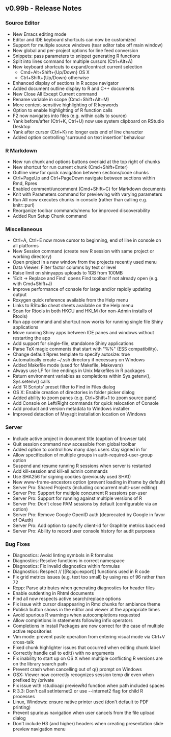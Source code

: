 ## v0.99b - Release Notes

### Source Editor

* New Emacs editing mode
* Editor and IDE keyboard shortcuts can now be customized
* Support for multiple source windows (tear editor tabs off main window)
* New global and per-project options for line feed conversion
* Snippets: pass parameters to snippet generating R functions
* Split into lines command for multiple cursors (Ctrl+Alt+A)
* New keyboard shortcuts to expand/contract current selection
    * Cmd+Alt+Shift+{Up/Down} OS X
    * Ctrl+Shift+{Up/Down} otherwise
* Enhanced display of sections in R scope navigator
* Added document outline display to R and C++ documents
* New Close All Except Current command
* Rename variable in scope (Cmd+Shift+Alt+M)
* More context-sensitive highlighting of R keywords
* Option to enable highlighting of R function calls
* F2 now navigates into files (e.g. within calls to source)
* Yank before/after (Ctrl+K, Ctrl+U) now use system clipboard on RStudio Desktop
* Yank after cursor (Ctrl+K) no longer eats end of line character
* Added option controlling 'surround on text insertion' behaviour

### R Markdown

* New run chunk and options buttons overlaid at the top right of chunks
* New shortcut for run current chunk (Cmd+Shift+Enter)
* Outline view for quick navigation between sections/code chunks
* Ctrl+PageUp and Ctrl+PageDown navigate between sections within Rmd, Rpres
* Enabled comment/uncomment (Cmd+Shift+C) for Markdown documents
* Knit with Parameters command for previewing with varying parameters
* Run All now executes chunks in console (rather than calling e.g. knitr::purl)
* Reorganize toolbar commands/menu for improved discoverability
* Added Run Setup Chunk command

### Miscellaneous

* Ctrl+A, Ctrl+E now move cursor to beginning, end of line in console on all platforms
* New Session command (create new R session with same project or working directory)
* Open project in a new window from the projects recently used menu
* Data Viewer: Filter factor columns by text or level
* Raise limit on shinyapps uploads to 1GB from 100MB
* 'Edit -> Replace and Find' opens Find toolbar if not already open (e.g. with Cmd+Shift+J)
* Improve performance of console for large and/or rapidly updating output
* Roxygen quick reference available from the Help menu
* Links to RStudio cheat sheets available on the Help menu
* Scan for Rtools in both HKCU and HKLM (for non-Admin installs of Rtools)
* Run app command and shortcut now works for running single file Shiny applications 
* Move running Shiny apps between IDE panes and windows without restarting the app
* Add support for single-file, standalone Shiny applications
* Parse TeX magic comments that start with "%%" (ESS compatibility).
* Change default Rpres template to specify autosize: true
* Automatically create ~/.ssh directory if necessary on Windows
* Added Makefile mode (used for Makefile, Makevars)
* Always use LF for line endings in Unix Makefiles in R packages
* Return environment variables as completions within Sys.getenv(), Sys.setenv() calls
* Add 'R Scripts' preset filter to Find in Files dialog
* OS X: Enable creation of directories in folder picker dialog
* Added ability to zoom panes (e.g. Ctrl+Shift+1 to zoom source pane)
* Add Console on Left/Right commands for quick relocation of Console
* Add product and version metadata to Windows installer
* Improved detection of Msysgit installation location on Windows

### Server

* Include active project in document title (caption of browser tab) 
* Quit session command now accessible from global toolbar
* Added option to control how many days users stay signed in for
* Allow specification of multiple groups in auth-required-user-group option
* Suspend and resume running R sessions when server is restarted
* Add kill-session and kill-all admin commands
* Use SHA256 for signing cookies (previously used SHA1)
* New www-frame-ancestors option (prevent loading in iframe by default)
* Server Pro: Shared Projects (including concurrent multi-user editing)
* Server Pro: Support for multiple concurrent R sessions per-user
* Server Pro: Support for running against multiple versions of R
* Server Pro: Don't close PAM sessions by default (configurable via an option)
* Server Pro: Remove Google OpenID auth (deprecated by Google in favor of OAuth)
* Server Pro: Add option to specify client-id for Graphite metrics back end
* Server Pro: Ability to record user console history for audit purposes

### Bug Fixes

* Diagnostics: Avoid linting symbols in R formulas
* Diagnostics: Resolve functions in correct namespace 
* Diagnostics: Fix invalid diagnostics within formulas
* Diagnostics: Respect // [[Rcpp::export]] functions used in R code
* Fix grid metrics issues (e.g. text too small) by using res of 96 rather than 72
* Rcpp: Parse attributes when generating diagnostics for header files
* Enable outdenting in Rhtml documents
* Find all now respects active search/replace options
* Fix issue with cursor disappearing in Rmd chunks for ambiance theme
* Publish button shows in the editor and viewer at the appropriate times
* Avoid spurious R warnings when autocompletions requested
* Allow completions in statements following infix operators
* Completions in Install Packages are now correct for the case of multiple active repositories
* Vim mode: prevent paste operation from entering visual mode via Ctrl+V cross-talk
* Fixed chunk highlighter issues that occurred when editing chunk label
* Correctly handle call to edit() with no arguments
* Fix inability to start up on OS X when multiple conflicting R versions are on the library search path
* Prevent crash when cancelling out of q() prompt on Windows
* OSX: Viewer now correctly recognizes session temp dir even when prefixed by /private
* Fix issue with rstudioapi previewRd function when path included spaces
* R 3.3: Don't call setInternet2 or use --internet2 flag for child R processes
* Linux, Windows: ensure native printer used (don't default to PDF printing)
* Prevent spurious navigation when user cancels from the file upload dialog
* Don't include H3 (and higher) headers when creating presentation slide preview navigation menu






